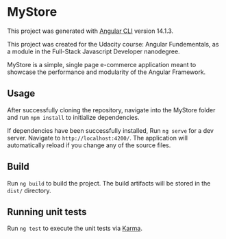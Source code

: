 # MyStore

This project was generated with [Angular CLI](https://github.com/angular/angular-cli) version 14.1.3.

This project was created for the Udacity course: Angular Fundementals, as a module in the Full-Stack Javascript Developer nanodegree.

MyStore is a simple, single page e-commerce application meant to showcase the performance and modularity of the Angular Framework.

## Usage

After successfully cloning the repository, navigate into the MyStore folder and run `npm install` to initialize dependencies.

If dependencies have been successfully installed, Run `ng serve` for a dev server. Navigate to `http://localhost:4200/`. The application will automatically reload if you change any of the source files.

## Build

Run `ng build` to build the project. The build artifacts will be stored in the `dist/` directory.

## Running unit tests

Run `ng test` to execute the unit tests via [Karma](https://karma-runner.github.io).
